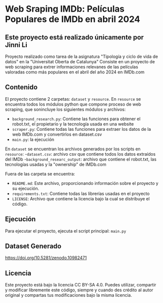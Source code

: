 # Web Sraping IMDb: Películas Populares de IMDb en abril 2024
## Este proyecto está realizado únicamente por Jinni Li
Proyecto realizado como tarea de la asignatura "Tipología y ciclo de vida de datos" en la "Universitat Oberta de Catalunya"
Consiste en un proyecto de web scraping para extrer informaciones relevanes de las películas valoradas como más populares en el abril del año 2024 en IMDb.com
## Contenido
El proyecto contiene 2 carpetas: `dataset` y `resource`.
En `resource` se encuentra todos los módulos python que compone proceso de web scraping, que sonincluye los siguientes módulos y archivos:
- `background_research.py`: Contiene las funciones para obtener el robot.txt, el propietario y la tecnología usada en una website
- `scraper.py`: Contiene todas las funciones para extraer los datos de la web IMDb.com y convertirlos en dataset.csv
- `main.py`: la ejecución

En `dataset` se encuentran los archivos generados por los scripts en `resource`:
-`dataset.csv`: archivo csv que contiene todos los datos extraídos del IMDb
-`background_researc_output`: archivo que contiene el robot.txt, las tecnologías usadas y la "ownership" de IMDb.com

Fuera de las carpeta se encuentra:
- `README.md`: Este archivo, proporcionando información sobre el proyecto y su ejecución.
- `requirements.txt`: Contiene todas las librerías usadas en el proyecto
- `LICENSE`: Archivo que contiene la licencia bajo la cual se distribuye el código.

## Ejecución
Para ejecutar el proyecto, ejecuta el script principal: `main.py`

## Dataset Generado
https://doi.org/10.5281/zenodo.10982471

## Licencia

Este proyecto está bajo la licencia CC BY-SA 4.0. Puedes utilizar, compartir y modificar libremente este código, siempre y cuando des crédito al autor original y compartas tus modificaciones bajo la misma licencia.
